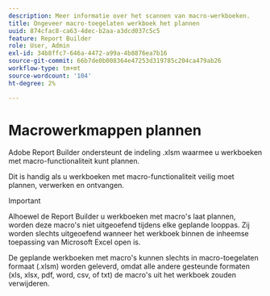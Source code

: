 ```yaml
---
description: Meer informatie over het scannen van macro-werkboeken.
title: Ongeveer macro-toegelaten werkboek het plannen
uuid: 874cfac8-ca63-4dec-b2aa-a3dcd037c5c5
feature: Report Builder
role: User, Admin
exl-id: 34b8ffc7-646a-4472-a99a-4b8876ea7b16
source-git-commit: 66b7de0b008364e47253d319785c204ca479ab26
workflow-type: tm+mt
source-wordcount: '104'
ht-degree: 2%

---
```


# Macrowerkmappen plannen

Adobe Report Builder ondersteunt de indeling .xlsm waarmee u werkboeken met macro-functionaliteit kunt plannen.

Dit is handig als u werkboeken met macro-functionaliteit veilig moet plannen, verwerken en ontvangen.

>[!IMPORTANT]
>
>Alhoewel de Report Builder u werkboeken met macro&#39;s laat plannen, worden deze macro&#39;s niet uitgeoefend tijdens elke geplande looppas. Zij worden slechts uitgeoefend wanneer het werkboek binnen de inheemse toepassing van Microsoft Excel open is.

De geplande werkboeken met macro&#39;s kunnen slechts in macro-toegelaten formaat (.xlsm) worden geleverd, omdat alle andere gesteunde formaten (xls, xlsx, pdf, word, csv, of txt) de macro&#39;s uit het werkboek zouden verwijderen.

